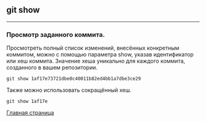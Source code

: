 ## git show

---

### Просмотр заданного коммита.

 Просмотреть полный список изменений, внесённых конкретным коммитом, можно с помощью параметра show, указав идентификатор или хеш коммита. Значение хеша уникально для каждого коммита, созданного в вашем репозитории.

 ~~~
 git show 1af17e73721dbe0c40011b82ed4bb1a7dbe3ce29
 ~~~

 Также можно использовать сокращённый хеш.

 ~~~
 git show 1af17e
 ~~~

[Главная страница](/readme.md)